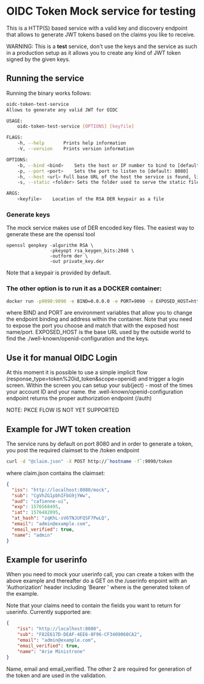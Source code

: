 # OIDC Token Mock service for testing

This is a HTTP(S) based service with a valid key and discovery endpoint that allows
to generate JWT tokens based on the claims you like to receive. 

WARNING: This is a **test** service, don't use the keys and the service as such in a 
production setup as it allows you to create any kind of JWT token signed by the given keys. 

## Running the service

Running the binary works follows: 

```bash
oidc-token-test-service
Allows to generate any valid JWT for OIDC

USAGE:
    oidc-token-test-service [OPTIONS] [keyfile]

FLAGS:
    -h, --help       Prints help information
    -V, --version    Prints version information

OPTIONS:
    -b, --bind <bind>    Sets the host or IP number to bind to [default: 0.0.0.0]
    -p, --port <port>    Sets the port to listen to [default: 8080]
    -h, --host <url> Full base URL of the host the service is found, like https://accounts.google.com
    -s, --static <folder> Sets the folder used to serve the static files from.

ARGS:
    <keyfile>    Location of the RSA DER keypair as a file
```

### Generate keys

The mock service makes use of DER encoded key files. The easiest way to generate these are the openssl tool

```
openssl genpkey -algorithm RSA \
                -pkeyopt rsa_keygen_bits:2048 \
                -outform der \
                -out private_key.der
```
Note that a keypair is provided by default. 

### The other option is to run it as a DOCKER container:

```bash
docker run -p9090:9090 -e BIND=0.0.0.0 -e PORT=9090 -e EXPOSED_HOST=http://localhost:9090 spectare/oidc-token-test-service:latest
```

where BIND and PORT are environment variables that allow you to change the endpoint binding and address within the container. 
Note that you need to expose the port you choose and match that with the exposed host name/port.
EXPOSED_HOST is  the base URL used by the outside world to find the ./well-known/openid-configuration and the keys. 

## Use it for manual OIDC Login

At this moment it is possible to use a simple implicit flow (response_type=token%20id_token&scope=openid) and trigger
a login screen. Within the screen you can setup your sub(ject) - most of the times your account ID and your name. 
the .well-known/openid-configuration endpoint returns the proper authorization endpoint (/auth)

NOTE: PKCE FLOW IS NOT YET SUPPORTED

## Example for JWT token creation

The service runs by default on port 8080 and in order to generate a token, you post the required claimset 
to the /token endpoint

```bash
curl -d "@claim.json" -X POST http://`hostname -f`:9090/token
```
where claim.json contains the claimset:
```json
{
  "iss": "http://localhost:8080/mock",
  "sub": "CgVhZG1pbhIFbG9jYWw",
  "aud": "cafienne-ui",
  "exp": 1576568495,
  "iat": 1576482095,
  "at_hash": "zqKhL-sV6TNJUFQSF7PwLQ",
  "email": "admin@example.com",
  "email_verified": true,
  "name": "admin"
}
```

## Example for userinfo

When you need to mock your userinfo call, you can create a token with the above example and thereafter
do a GET on the /userinfo enpoint with an 'Authorization' header including 'Bearer <jwt>' where <jwt> is the
generated token of the example. 

Note that your claims need to contain the fields you want to return for userinfo. 
Currently supported are:

```json
{
    "iss": "http://localhost:8080",
    "sub": "F82E617D-DEAF-4EE6-8F96-CF3409060CA2",
    "email": "admin@example.com",
    "email_verified": true,
    "name": "Arie Ministrone"
}
```
Name, email and email_verified. The other 2 are required for generation of the token and are used in the validation. 

